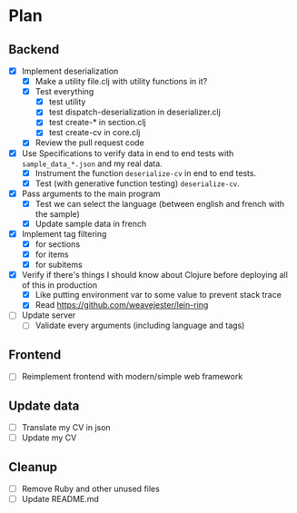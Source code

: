 # Plan

## Backend

- [x] Implement deserialization
    - [x] Make a utility file.clj with utility functions in it?
    - [x] Test everything
        - [x] test utility
        - [x] test dispatch-deserialization in deserializer.clj
        - [x] test create-* in section.clj
        - [x] test create-cv in core.clj
    - [x] Review the pull request code
- [x] Use Specifications to verify data in end to end tests with `sample_data_*.json` and my real data.
    - [x] Instrument the function `deserialize-cv` in end to end tests.
    - [x] Test (with generative function testing) `deserialize-cv`.
- [x] Pass arguments to the main program
    - [x] Test we can select the language (between english and french with the sample)
    - [x] Update sample data in french
- [x] Implement tag filtering
    - [x] for sections
    - [x] for items
    - [x] for subitems
- [x] Verify if there's things I should know about Clojure before deploying all of this in production
    - [x] Like putting environment var to some value to prevent stack trace
    - [x] Read https://github.com/weavejester/lein-ring
- [ ] Update server
    - [ ] Validate every arguments (including language and tags)

## Frontend

- [ ] Reimplement frontend with modern/simple web framework

## Update data

- [ ] Translate my CV in json
- [ ] Update my CV

## Cleanup

- [ ] Remove Ruby and other unused files
- [ ] Update README.md
